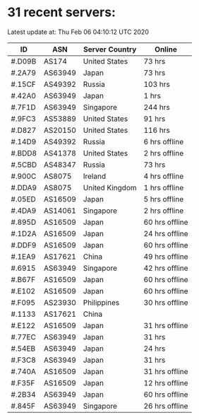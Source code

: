 # 31 recent servers:

Latest update at: Thu Feb 06 04:10:12 UTC 2020

| ID | ASN | Server Country | Online |
| -- | --- | -------------- | ------ |
| #.D09B | AS174 | United States | 73 hrs |
| #.2A79 | AS63949 | Japan | 73 hrs |
| #.15CF | AS49392 | Russia | 103 hrs |
| #.42A0 | AS63949 | Japan | 1 hrs |
| #.7F1D | AS63949 | Singapore | 244 hrs |
| #.9FC3 | AS53889 | United States | 91 hrs |
| #.D827 | AS20150 | United States | 116 hrs |
| #.14D9 | AS49392 | Russia | 6 hrs offline |
| #.BDD8 | AS41378 | United States | 2 hrs offline |
| #.5CBD | AS48347 | Russia | 73 hrs |
| #.900C | AS8075 | Ireland | 4 hrs offline |
| #.DDA9 | AS8075 | United Kingdom | 1 hrs offline |
| #.05ED | AS16509 | Japan | 5 hrs offline |
| #.4DA9 | AS14061 | Singapore | 2 hrs offline |
| #.895D | AS16509 | Japan | 60 hrs offline |
| #.1D2A | AS16509 | Japan | 24 hrs offline |
| #.DDF9 | AS16509 | Japan | 60 hrs offline |
| #.1EA9 | AS17621 | China | 49 hrs offline |
| #.6915 | AS63949 | Singapore | 42 hrs offline |
| #.B67F | AS16509 | Japan | 60 hrs offline |
| #.E102 | AS16509 | Japan | 60 hrs offline |
| #.F095 | AS23930 | Philippines | 30 hrs offline |
| #.1133 | AS17621 | China | |
| #.E122 | AS16509 | Japan | 31 hrs offline |
| #.77EC | AS63949 | Japan | 31 hrs |
| #.54EB | AS63949 | Japan | 24 hrs |
| #.F3C8 | AS63949 | Japan | 31 hrs |
| #.740A | AS16509 | Japan | 31 hrs offline |
| #.F35F | AS16509 | Japan | 12 hrs offline |
| #.2B34 | AS63949 | Japan | 60 hrs offline |
| #.845F | AS63949 | Singapore | 26 hrs offline |

